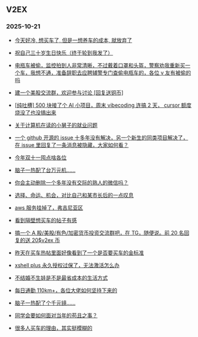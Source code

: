 ## V2EX 
### 2025-10-21

+ [今天好冷, 想买车了, 但是一想养车的成本, 就放弃了](https://www.v2ex.com/t/1166854)

+ [祝自己三十岁生日快乐（终于轮到我发了）](https://www.v2ex.com/t/1166860)

+ [电瓶车被偷，监控拍到人非常清晰，不过戴着口罩和头盔，警察劝我重新买一个车，我想不通，准备辞职去应聘辅警专门查偷电瓶车的，各位 v 友有被偷的吗](https://www.v2ex.com/t/1166847)

+ [建一个美股交流群，欢迎参与讨论 [回复送铜币]](https://www.v2ex.com/t/1166916)

+ [[纯吐槽] 500 块接了个 AI 小项目，周末 vibecoding 连搞 2 天， cursor 额度烧没了也没搞出来](https://www.v2ex.com/t/1166887)

+ [关于计算机在读的小舅子的就业问题](https://www.v2ex.com/t/1166930)

+ [一个 github 开源的 issue 十多年没有解决，另一个新生的同类项目解决了，在 issue 里回复了一条消息被隐藏，大家如何看？](https://www.v2ex.com/t/1166845)

+ [今年双十一囤点啥各位](https://www.v2ex.com/t/1166858)

+ [脑子一热配了台万元机……](https://www.v2ex.com/t/1166985)

+ [你会主动删除一个多年没有交际的熟人的微信吗？](https://www.v2ex.com/t/1166886)

+ [选择、命运、机会，对比自己和某市长后的一点叹息](https://www.v2ex.com/t/1166910)

+ [aws 服务挂掉了，弗吉尼亚区](https://www.v2ex.com/t/1167049)

+ [看到隔壁想买车的帖子有感](https://www.v2ex.com/t/1167018)

+ [搞一个 A 股/美股/有色/加密货币投资交流群吧，在 TG，随便说。前 20 名回复的送 20$v2ex 币](https://www.v2ex.com/t/1166989)

+ [昨天在买车热帖里面好像看到了一个是否要买车的金标准](https://www.v2ex.com/t/1167190)

+ [xshell plus 永久授权过保了，无法激活怎么办](https://www.v2ex.com/t/1167005)

+ [不结婚不生娃是不是最省成本的生活方式](https://www.v2ex.com/t/1167047)

+ [每日通勤 110km+，各位大佬如何坚持下来的](https://www.v2ex.com/t/1167102)

+ [脑子一热配了个千元镜……](https://www.v2ex.com/t/1167188)

+ [同学会要如何面对当年的苟且之事？](https://www.v2ex.com/t/1166965)

+ [很多人买车的理由，其实挺模糊的](https://www.v2ex.com/t/1167215)

